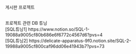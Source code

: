 게시판 프로젝트


<br/>
프로젝트 관련 DB 튜닝
<br/>
[SQL튜닝1] https://www.notion.so/SQL-1-19088a9005cf80b686e6f6772c4567d6?pvs=4
<br/>[SQL튜닝2] https://delicate-apparatus-9f0.notion.site/SQL-2-19988a9005cf800caf96dd06e41943b7?pvs=73
